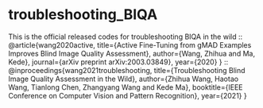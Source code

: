 # troubleshooting_BIQA
This is the official released codes for troubleshooting BIQA in the wild
::
@article{wang2020active,
  title={Active Fine-Tuning from gMAD Examples Improves Blind Image Quality Assessment},
  author={Wang, Zhihua and Ma, Kede},
  journal={arXiv preprint arXiv:2003.03849},
  year={2020}
}
::
@inproceedings{wang2021troubleshooting,
  title={Troubleshooting Blind Image Quality Assessment in the Wild},
  author={Zhihua Wang, Haotao Wang, Tianlong Chen, Zhangyang Wang and Kede Ma},
  booktitle={IEEE Conference on Computer Vision and Pattern Recognition},
  year={2021}
}
